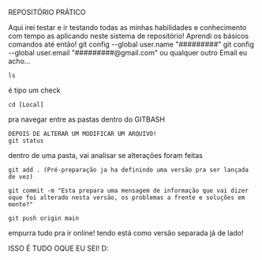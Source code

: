 REPOSITÓRIO PRÁTICO

Aqui irei testar e ir testando todas as minhas habilidades e conhecimento com tempo as aplicando neste sistema de repositório!
	Aprendi os básicos comandos até então!
	git config --global user.name "#########"
	git config --global user.email "#########@gmail.com"
ou qualquer outro Email eu acho...

	ls
é tipo um check

	cd [Local]
pra navegar entre as pastas dentro do GITBASH

	DEPOIS DE ALTERAR UM MODIFICAR UM ARQUIVO!
	git status
dentro de uma pasta, vai analisar se alterações foram feitas

	git add . (Pré-preparação ja ha definindo uma versão pra ser lançada de vez)

	git commit -m "Esta prepara uma mensagem de informação que vai dizer oque foi alterado nesta versão, os problemas a frente e soluções em mente?"

	git push origin main 
empurra tudo pra ir online! tendo está como versão separada já de lado!

ISSO É TUDO OQUE EU SEI! D: